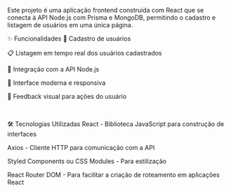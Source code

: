 Este projeto é uma aplicação frontend construída com React que se conecta à API Node.js com Prisma e MongoDB, permitindo o cadastro e listagem de usuários em uma única página.

✨ Funcionalidades
📝 Cadastro de usuários

📋 Listagem em tempo real dos usuários cadastrados

🔄 Integração com a API Node.js

🎨 Interface moderna e responsiva

🚀 Feedback visual para ações do usuário

<br>

🛠️ Tecnologias Utilizadas
React - Biblioteca JavaScript para construção de interfaces

Axios - Cliente HTTP para comunicação com a API

Styled Components ou CSS Modules - Para estilização

React Router DOM - Para facilitar a criação de roteamento em aplicações React
